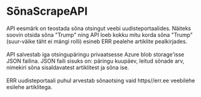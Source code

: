 # SõnaScrapeAPI

API eesmärk on teostada sõna otsingut veebi uudisteportaalides. Näiteks soovin otsida sõna "Trump" ning API loeb kokku mitu korda sõna "Trump" (suur-väike täht ei mängi rolli) esineb ERR pealehe artiklite pealkirjades. <br/>
<br/>
API salvestab iga otsingupäringu privaatsesse Azure blob storage'isse JSON failina. JSON faili sisuks on: päringu kuupäev, leitud sõnade arv, nimekiri sõna sisaldavatest artiklitest ja sõna ise.<br/>
<br/>
ERR uudisteportaali puhul arvestab sõnaotsing vaid https//err.ee veebilehe esilehe artiklitega.<br/>
<br/>
